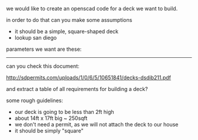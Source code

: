 we would like to create an openscad code for a deck we want to build.

in order to do that  can you make some assumptions

- it should be a simple, square-shaped deck
- lookup san diego

parameters we want are these:



---


can you check this document:

http://sdpermits.com/uploads/1/0/6/5/10651841/decks-dsdib211.pdf

and extract a table of all requirements for building a deck?

some rough guidelines:

- our deck is going to be less than 2ft high
- about 14ft x 17ft big ~ 250sqft
- we don't need a permit, as we will not attach the deck to our house
- it should be simply "square"
